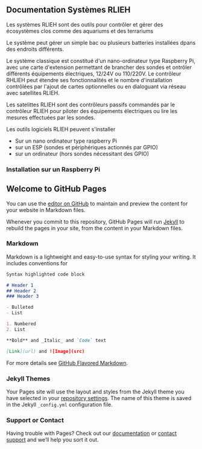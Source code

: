 ## Documentation Systèmes RLIEH

Les systèmes RLIEH sont des outils pour contrôler et gérer des écosystèmes clos comme des aquariums et des terrariums

Le système peut gérer un simple bac ou plusieurs batteries installées dpans des endroits différents.

Le système classique est constitué d'un nano-ordinateur type Raspberry Pi,  avec une carte d'extension permettant de brancher des sondes et ontrôler différents équipements électriques, 12/24V ou 110/220V. 
Le contrôleur RHLIEH peut étendre ses fonctionnalités et le nombre d'installation contrôlées par l'ajout de cartes optionnelles  ou en dialoguant via réseau avec satellites RLIEH. 

Les satelittes RLIEH sont des contrôleurs passifs commandés par le contrôleur RLIEH pour piloter des équipements électriques ou lire les mesures effectuées par les sondes.

Les outils logiciels RLIEH peuvent s'installer
- Sur un nano ordinateur type raspberry Pi 
- sur un ESP (sondes et périphériques actionnés par GPIO)
- sur un ordinateur (hors sondes nécessitant des GPIO)

### Installation sur un Raspberry Pi



## Welcome to GitHub Pages

You can use the [editor on GitHub](https://github.com/owatte/wiki-rlieh/edit/master/index.md) to maintain and preview the content for your website in Markdown files.

Whenever you commit to this repository, GitHub Pages will run [Jekyll](https://jekyllrb.com/) to rebuild the pages in your site, from the content in your Markdown files.

### Markdown

Markdown is a lightweight and easy-to-use syntax for styling your writing. It includes conventions for

```markdown
Syntax highlighted code block

# Header 1
## Header 2
### Header 3

- Bulleted
- List

1. Numbered
2. List

**Bold** and _Italic_ and `Code` text

[Link](url) and ![Image](src)
```

For more details see [GitHub Flavored Markdown](https://guides.github.com/features/mastering-markdown/).

### Jekyll Themes

Your Pages site will use the layout and styles from the Jekyll theme you have selected in your [repository settings](https://github.com/owatte/wiki-rlieh/settings). The name of this theme is saved in the Jekyll `_config.yml` configuration file.

### Support or Contact

Having trouble with Pages? Check out our [documentation](https://help.github.com/categories/github-pages-basics/) or [contact support](https://github.com/contact) and we’ll help you sort it out.
